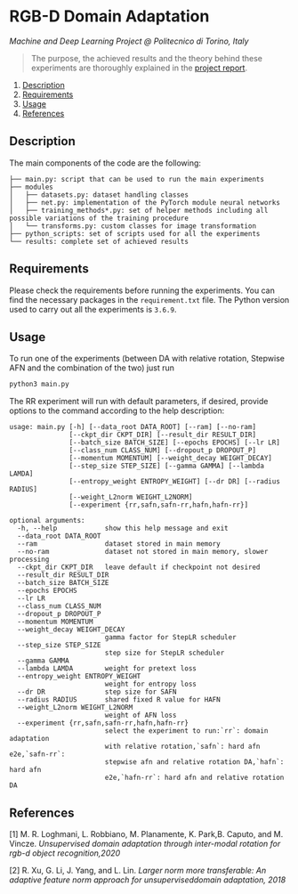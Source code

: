 # RGB-D Domain Adaptation
_Machine and Deep Learning Project @ Politecnico di Torino, Italy_

> The purpose, the achieved results and the theory behind these experiments are thoroughly explained in the [project report](https://github.com/toyo97/rgbd-domain-adaptation/blob/master/report.pdf).

1. [Description](#description)
2. [Requirements](#requirements)
3. [Usage](#usage)
4. [References](#references)

## Description
The main components of the code are the following:
```
├── main.py: script that can be used to run the main experiments
├── modules
│   ├── datasets.py: dataset handling classes
│   ├── net.py: implementation of the PyTorch module neural networks
│   ├── training_methods*.py: set of helper methods including all possible variations of the training procedure
│   └── transforms.py: custom classes for image transformation
├── python_scripts: set of scripts used for all the experiments
└── results: complete set of achieved results
```

## Requirements
Please check the requirements before running the experiments. You can find the necessary packages in the `requirement.txt` file. The Python version used to carry out all the experiments is `3.6.9`.

## Usage
To run one of the experiments (between DA with relative rotation, Stepwise AFN and the combination of the two) just run

```bash
python3 main.py
```
The RR experiment will run with default parameters, if desired, provide options to the command according to the help description:

```
usage: main.py [-h] [--data_root DATA_ROOT] [--ram] [--no-ram]
               [--ckpt_dir CKPT_DIR] [--result_dir RESULT_DIR]
               [--batch_size BATCH_SIZE] [--epochs EPOCHS] [--lr LR]
               [--class_num CLASS_NUM] [--dropout_p DROPOUT_P]
               [--momentum MOMENTUM] [--weight_decay WEIGHT_DECAY]
               [--step_size STEP_SIZE] [--gamma GAMMA] [--lambda LAMDA]
               [--entropy_weight ENTROPY_WEIGHT] [--dr DR] [--radius RADIUS]
               [--weight_L2norm WEIGHT_L2NORM]
               [--experiment {rr,safn,safn-rr,hafn,hafn-rr}]

optional arguments:
  -h, --help            show this help message and exit
  --data_root DATA_ROOT
  --ram                 dataset stored in main memory
  --no-ram              dataset not stored in main memory, slower processing
  --ckpt_dir CKPT_DIR   leave default if checkpoint not desired
  --result_dir RESULT_DIR
  --batch_size BATCH_SIZE
  --epochs EPOCHS
  --lr LR
  --class_num CLASS_NUM
  --dropout_p DROPOUT_P
  --momentum MOMENTUM
  --weight_decay WEIGHT_DECAY
                        gamma factor for StepLR scheduler
  --step_size STEP_SIZE
                        step size for StepLR scheduler
  --gamma GAMMA
  --lambda LAMDA        weight for pretext loss
  --entropy_weight ENTROPY_WEIGHT
                        weight for entropy loss
  --dr DR               step size for SAFN
  --radius RADIUS       shared fixed R value for HAFN
  --weight_L2norm WEIGHT_L2NORM
                        weight of AFN loss
  --experiment {rr,safn,safn-rr,hafn,hafn-rr}
                        select the experiment to run:`rr`: domain adaptation
                        with relative rotation,`safn`: hard afn e2e,`safn-rr`:
                        stepwise afn and relative rotation DA,`hafn`: hard afn
                        e2e,`hafn-rr`: hard afn and relative rotation DA

```

## References

[1] M.  R.  Loghmani,  L.  Robbiano,  M.  Planamente,  K.  Park,B.  Caputo,  and  M.  Vincze. _Unsupervised  domain  adaptation through inter-modal rotation for rgb-d object recognition,2020_

[2] R. Xu, G. Li, J. Yang, and L. Lin. _Larger norm more transferable: An adaptive feature norm approach for unsuperviseddomain adaptation, 2018_
